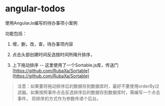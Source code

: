 # angular-todos
使用AngularJs编写的待办事项小案例

功能包括：
  1. 增，删，改，查，待办事项内容
  
  2. 点击头部创建时间反选按时间所降升排序，
  
  3. 上下拖动排序 -- 这里使用了一个Sortable.js库，传送门 [https://github.com/RubaXa/Sortable](https://github.com/RubaXa/Sortable)
  
  > 注意：如果要将拖动排序后的数据存到数据库时，最好不要使用orderBy过滤器。如果按照事件点击反选排序后的数据存到数据库时，需编写一个点击事件，
  将排序的方式作为参数传递个后台。
